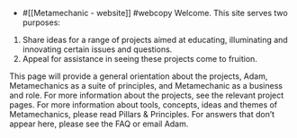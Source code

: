 - #[[Metamechanic - website]] #webcopy
Welcome. This site serves two purposes:
1. Share ideas for a range of projects aimed at educating, illuminating and innovating certain issues and questions.
2. Appeal for assistance in seeing these projects come to fruition.

This page will provide a general orientation about the projects, Adam, Metamechanics as a suite of principles, and Metamechanic as a business and role.
For more information about the projects, see the relevant project pages.
For more information about tools, concepts, ideas and themes of Metamechanics, please read Pillars & Principles.
For answers that don’t appear here, please see the FAQ or email Adam.
